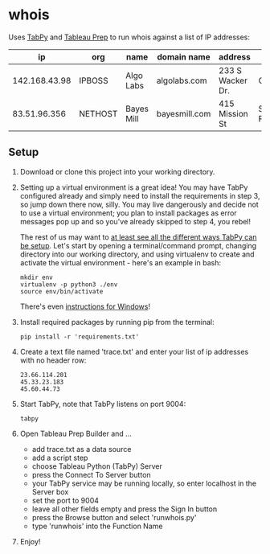 # whois
Uses [TabPy](https://github.com/tableau/TabPy) and [Tableau Prep](https://www.tableau.com/products/prep) to run whois against a list of IP addresses:

| ip | org | name | domain name | address | city | state | zipcode | country |
| --- | --- | --- | --- | --- | --- | --- | --- | --- |
| 142.168.43.98 | IPBOSS | Algo Labs | algolabs.com | 233 S Wacker Dr. | Chicago | IL | 60606 | US |
| 83.51.96.356 | NETHOST | Bayes Mill | bayesmill.com | 415 Mission St | San Francisco | CA | 94105 | US |

## Setup
1. Download or clone this project into your working directory.

2. Setting up a virtual environment is a great idea! You may have TabPy configured already and simply need to install the requirements in step 3, so jump down there now, silly. You may live dangerously and decide not to use a virtual environment; you plan to install packages as error messages pop up and so you've already skipped to step 4, you rebel!

    The rest of us may want to [at least see all the different ways TabPy can be setup](https://github.com/tableau/TabPy). Let's start by opening a terminal/command prompt, changing directory into our working directory, and using virtualenv to create and activate the virtual environment - here's an example in bash:
    ```
    mkdir env
    virtualenv -p python3 ./env
    source env/bin/activate
    ```
    There's even [instructions for Windows](https://programwithus.com/learn/python/pip-virtualenv-windows)!

3. Install required packages by running pip from the terminal: 
    ```
    pip install -r 'requirements.txt'
    ```
4. Create a text file named 'trace.txt' and enter your list of ip addresses with no header row:
    ```
    23.66.114.201
    45.33.23.183
    45.60.44.73
    ```

6. Start TabPy, note that TabPy listens on port 9004:
    ```
    tabpy
    ```

7. Open Tableau Prep Builder and ...
    - add trace.txt as a data source
    - add a script step
    - choose Tableau Python (TabPy) Server
    - press the Connect To Server button
    - your TabPy service may be running locally, so enter localhost in the Server box
    - set the port to 9004
    - leave all other fields empty and press the Sign In button
    - press the Browse button and select 'runwhois.py'
    - type 'runwhois' into the Function Name

8. Enjoy!
